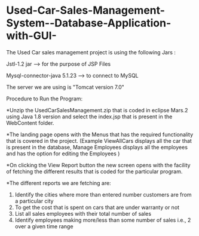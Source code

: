 # Used-Car-Sales-Management-System--Database-Application-with-GUI-

The Used Car sales management project is using the following Jars :

Jstl-1.2 jar --> for the purpose of JSP Files

Mysql-connector-java 5.1.23 --> to connect to MySQL

The server we are using is "Tomcat version 7.0"

Procedure to Run the Program:

*Unzip the UsedCarSalesManagement.zip that is coded in eclipse Mars.2 using Java 1.8 version and select the index.jsp that is present in the WebContent folder.

*The landing page opens with the Menus that has the required functionality that is covered in the project.
(Example ViewAllCars displays all the car that is present in the database, Manage Employees displays all the employees and has the option for editing the Employees ) 

*On clicking the View Report button the new screen opens with the facility of fetching the different results that is coded for the particular program.

*The different reports we are fetching are:
1.	Identify the cities where more than entered number customers are from a particular city
2.	To get the cost that is spent on cars that are under warranty or not
3.	List all sales employees with their total number of sales
4.	Identify employees making more/less than some number of sales i.e., 2 over a given time range

